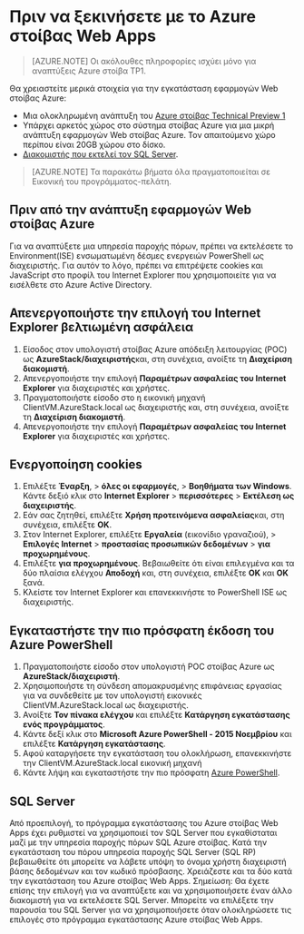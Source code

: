 <properties
    pageTitle="Τεχνική προεπισκόπηση εφαρμογής υπηρεσίας Azure στοίβας 1 πριν ξεκινήσετε | Microsoft Azure"
    description="Βήματα για να ολοκληρώσετε πριν από την ανάπτυξη εφαρμογών Web σε στοίβα Azure"
    services="azure-stack"
    documentationCenter=""
    authors="apwestgarth"
    manager="stefsch"
    editor=""/>

<tags
    ms.service="azure-stack"
    ms.workload="app-service"
    ms.tgt_pltfrm="na"
    ms.devlang="na"
    ms.topic="article"
    ms.date="09/26/2016"
    ms.author="anwestg"/>
    
# <a name="before-you-get-started-with-azure-stack-web-apps"></a>Πριν να ξεκινήσετε με το Azure στοίβας Web Apps

> [AZURE.NOTE] Οι ακόλουθες πληροφορίες ισχύει μόνο για αναπτύξεις Azure στοίβα TP1.

Θα χρειαστείτε μερικά στοιχεία για την εγκατάσταση εφαρμογών Web στοίβας Azure:

- Μια ολοκληρωμένη ανάπτυξη του [Azure στοίβας Technical Preview 1](azure-stack-run-powershell-script.md)
- Υπάρχει αρκετός χώρος στο σύστημα στοίβας Azure για μια μικρή ανάπτυξη εφαρμογών Web στοίβας Azure.  Τον απαιτούμενο χώρο περίπου είναι 20GB χώρου στο δίσκο.
- [Διακομιστής που εκτελεί τον SQL Server](#SQL-Server).

>[AZURE.NOTE] Τα παρακάτω βήματα όλα πραγματοποιείται σε Εικονική του προγράμματος-πελάτη.

## <a name="before-you-deploy-azure-stack-web-apps"></a>Πριν από την ανάπτυξη εφαρμογών Web στοίβας Azure

Για να αναπτύξετε μια υπηρεσία παροχής πόρων, πρέπει να εκτελέσετε το Environment(ISE) ενσωματωμένη δέσμες ενεργειών PowerShell ως διαχειριστής. Για αυτόν το λόγο, πρέπει να επιτρέψετε cookies και JavaScript στο προφίλ του Internet Explorer που χρησιμοποιείτε για να εισέλθετε στο Azure Active Directory.

## <a name="turn-off-internet-explorer-enhanced-security"></a>Απενεργοποιήστε την επιλογή του Internet Explorer βελτιωμένη ασφάλεια

1.  Είσοδος στον υπολογιστή στοίβας Azure απόδειξη λειτουργίας (POC) ως **AzureStack/διαχειριστής**και, στη συνέχεια, ανοίξτε τη **Διαχείριση διακομιστή**.
2.  Απενεργοποιήστε την επιλογή **Παραμέτρων ασφαλείας του Internet Explorer** για διαχειριστές και χρήστες.
3.  Πραγματοποιήστε είσοδο στο η εικονική μηχανή ClientVM.AzureStack.local ως διαχειριστής και, στη συνέχεια, ανοίξτε τη **Διαχείριση διακομιστή**.
4.  Απενεργοποιήστε την επιλογή **Παραμέτρων ασφαλείας του Internet Explorer** για διαχειριστές και χρήστες.

## <a name="enable-cookies"></a>Ενεργοποίηση cookies

1.  Επιλέξτε **Έναρξη**, > **όλες οι εφαρμογές**, > **Βοηθήματα των Windows**. Κάντε δεξιό κλικ στο **Internet Explorer** > **περισσότερες** > **Εκτέλεση ως διαχειριστής**.
2.  Εάν σας ζητηθεί, επιλέξτε **Χρήση προτεινόμενα ασφαλείας**και, στη συνέχεια, επιλέξτε **OK**.
3.  Στον Internet Explorer, επιλέξτε **Εργαλεία** (εικονίδιο γραναζιού), > **Επιλογές Internet** > **προστασίας προσωπικών δεδομένων** > **για προχωρημένους**.
4.  Επιλέξτε **για προχωρημένους**. Βεβαιωθείτε ότι είναι επιλεγμένα και τα δύο πλαίσια ελέγχου **Αποδοχή** και, στη συνέχεια, επιλέξτε **OK** και **OK** ξανά.
5.  Κλείστε τον Internet Explorer και επανεκκινήστε το PowerShell ISE ως διαχειριστής.

## <a name="install-the-latest-version-of-azure-powershell"></a>Εγκαταστήστε την πιο πρόσφατη έκδοση του Azure PowerShell

1.  Πραγματοποιήστε είσοδο στον υπολογιστή POC στοίβας Azure ως **AzureStack/διαχειριστή**.
2.  Χρησιμοποιήστε τη σύνδεση απομακρυσμένης επιφάνειας εργασίας για να συνδεθείτε με τον υπολογιστή εικονικές ClientVM.AzureStack.local ως διαχειριστής.
3.  Ανοίξτε **Τον πίνακα ελέγχου** και επιλέξτε **Κατάργηση εγκατάστασης ενός προγράμματος**. 
4.  Κάντε δεξί κλικ στο **Microsoft Azure PowerShell - 2015 Νοεμβρίου** και επιλέξτε **Κατάργηση εγκατάστασης**.
5.  Αφού καταργήσετε την εγκατάσταση του ολοκλήρωση, επανεκκινήστε την ClientVM.AzureStack.local εικονική μηχανή
6.  Κάντε λήψη και εγκαταστήστε την πιο πρόσφατη [Azure PowerShell](http://aka.ms/azstackpsh).


## <a name="sql-server"></a>SQL Server

Από προεπιλογή, το πρόγραμμα εγκατάστασης του Azure στοίβας Web Apps έχει ρυθμιστεί να χρησιμοποιεί τον SQL Server που εγκαθίσταται μαζί με την υπηρεσία παροχής πόρων SQL Azure στοίβας. Κατά την εγκατάσταση του πόρου υπηρεσία παροχής SQL Server (SQL RP) βεβαιωθείτε ότι μπορείτε να λάβετε υπόψη το όνομα χρήστη διαχειριστή βάσης δεδομένων και τον κωδικό πρόσβασης. Χρειάζεστε και τα δύο κατά την εγκατάσταση του Azure στοίβας Web Apps.
Σημείωση: Θα έχετε επίσης την επιλογή για να αναπτύξετε και να χρησιμοποιήσετε έναν άλλο διακομιστή για να εκτελέσετε SQL Server. Μπορείτε να επιλέξετε την παρουσία του SQL Server για να χρησιμοποιήσετε όταν ολοκληρώσετε τις επιλογές στο πρόγραμμα εγκατάστασης Azure στοίβας Web Apps.
